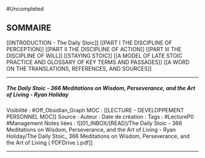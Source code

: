 #Uncompleted 

## SOMMAIRE

[[INTRODUCTION -  The Daily Stoic]]
[[PART I THE DISCIPLINE OF PERCEPTION]]
[[PART II THE DISCIPLINE OF ACTION]]
[[PART III THE DISCIPLINE OF WILL]]
[[STAYING STOIC]]
[[A MODEL OF LATE STOIC PRACTICE AND GLOSSARY OF KEY TERMS AND PASSAGES]]
[[A WORD ON THE TRANSLATIONS, REFERENCES, AND SOURCES]]


***
##### The Daily Stoic - 366 Meditations on Wisdom, Perseverance, and the Art of Living - Ryan Holiday
Visibilité : #Off_Obsidian_Graph
MOC : [[LECTURE - DEVELOPPEMENT PERSONNEL MOC]]
Source : 
Auteur : 
Date de création : 
Tags : #LectureP0 #Management 
Notes liées : ![[01_INBOX/[READ]/The Daily Stoic - 366 Meditations on Wisdom, Perseverance, and the Art of Living - Ryan Holiday/The Daily Stoic_ 366 Meditations on Wisdom, Perseverance, and the Art of Living ( PDFDrive ).pdf]]
***
